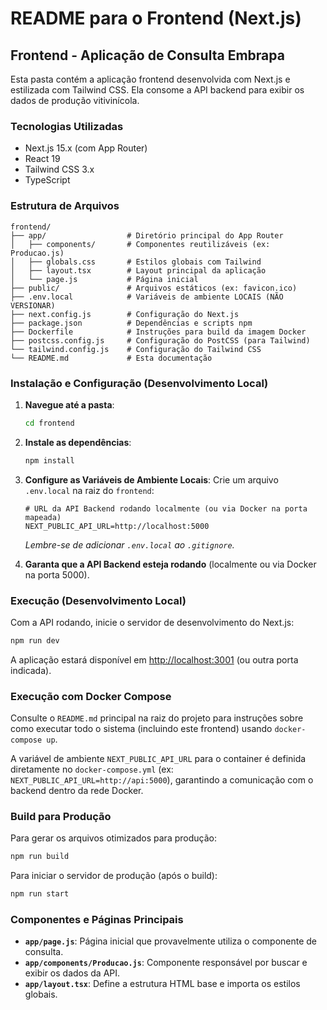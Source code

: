 # README para o Frontend (Next.js)

## Frontend - Aplicação de Consulta Embrapa

Esta pasta contém a aplicação frontend desenvolvida com Next.js e estilizada com Tailwind CSS. Ela consome a API backend para exibir os dados de produção vitivinícola.

### Tecnologias Utilizadas

- Next.js 15.x (com App Router)
- React 19
- Tailwind CSS 3.x
- TypeScript

### Estrutura de Arquivos

```
frontend/
├── app/                  # Diretório principal do App Router
│   ├── components/       # Componentes reutilizáveis (ex: Producao.js)
│   ├── globals.css       # Estilos globais com Tailwind
│   ├── layout.tsx        # Layout principal da aplicação
│   └── page.js           # Página inicial
├── public/               # Arquivos estáticos (ex: favicon.ico)
├── .env.local            # Variáveis de ambiente LOCAIS (NÃO VERSIONAR)
├── next.config.js        # Configuração do Next.js
├── package.json          # Dependências e scripts npm
├── Dockerfile            # Instruções para build da imagem Docker
├── postcss.config.js     # Configuração do PostCSS (para Tailwind)
└── tailwind.config.js    # Configuração do Tailwind CSS
└── README.md             # Esta documentação
```

### Instalação e Configuração (Desenvolvimento Local)

1.  **Navegue até a pasta**:
    ```bash
    cd frontend
    ```

2.  **Instale as dependências**:
    ```bash
    npm install
    ```

3.  **Configure as Variáveis de Ambiente Locais**:
    Crie um arquivo `.env.local` na raiz do `frontend`:
    ```dotenv
    # URL da API Backend rodando localmente (ou via Docker na porta mapeada)
    NEXT_PUBLIC_API_URL=http://localhost:5000
    ```
    *Lembre-se de adicionar `.env.local` ao `.gitignore`.*

4.  **Garanta que a API Backend esteja rodando** (localmente ou via Docker na porta 5000).

### Execução (Desenvolvimento Local)

Com a API rodando, inicie o servidor de desenvolvimento do Next.js:

```bash
npm run dev
```
A aplicação estará disponível em [http://localhost:3001](http://localhost:3001) (ou outra porta indicada).

### Execução com Docker Compose

Consulte o `README.md` principal na raiz do projeto para instruções sobre como executar todo o sistema (incluindo este frontend) usando `docker-compose up`.

A variável de ambiente `NEXT_PUBLIC_API_URL` para o container é definida diretamente no `docker-compose.yml` (ex: `NEXT_PUBLIC_API_URL=http://api:5000`), garantindo a comunicação com o backend dentro da rede Docker.

### Build para Produção

Para gerar os arquivos otimizados para produção:

```bash
npm run build
```

Para iniciar o servidor de produção (após o build):

```bash
npm run start
```

### Componentes e Páginas Principais

-   **`app/page.js`**: Página inicial que provavelmente utiliza o componente de consulta.
-   **`app/components/Producao.js`**: Componente responsável por buscar e exibir os dados da API.
-   **`app/layout.tsx`**: Define a estrutura HTML base e importa os estilos globais.

